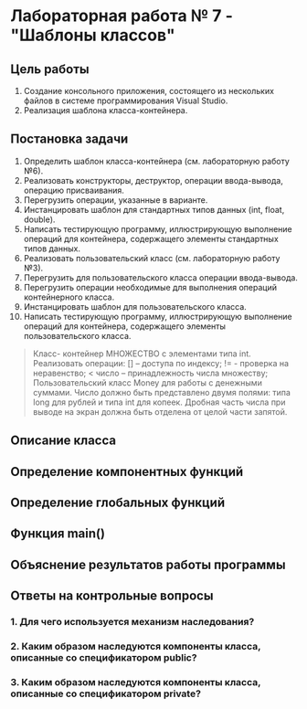 # Лабораторная работа № 7 - "Шаблоны классов"

## Цель работы

1. Создание консольного приложения, состоящего из нескольких файлов в системе
   программирования Visual Studio.
1. Реализация шаблона класса-контейнера.

## Постановка задачи

1. Определить шаблон класса-контейнера (см. лабораторную работу №6).
2. Реализовать конструкторы, деструктор, операции ввода-вывода, операцию
   присваивания.
3. Перегрузить операции, указанные в варианте.
4. Инстанцировать шаблон для стандартных типов данных (int, float, double).
5. Написать тестирующую программу, иллюстрирующую выполнение операций для
   контейнера, содержащего элементы стандартных типов данных.
6. Реализовать пользовательский класс (см. лабораторную работу №3).
7. Перегрузить для пользовательского класса операции ввода-вывода.
8. Перегрузить операции необходимые для выполнения операций контейнерного
   класса.
9. Инстанцировать шаблон для пользовательского класса.
10. Написать тестирующую программу, иллюстрирующую выполнение операций для
    контейнера, содержащего элементы пользовательского класса.

> Класс- контейнер МНОЖЕСТВО с элементами типа int.
> Реализовать операции:
> [] – доступа по индексу;
> != - проверка на неравенство;
> < число – принадлежность числа множеству;
> Пользовательский класс Money для работы с денежными суммами. Число должно
> быть представлено двумя полями: типа long для рублей и типа int для копеек.
> Дробная часть числа при выводе на экран должна быть отделена от целой части запятой.

## Описание класса

## Определение компонентных функций

## Определение глобальных функций

## Функция main()

## Объяснение результатов работы программы

## Ответы на контрольные вопросы

### 1. Для чего используется механизм наследования?

### 2. Каким образом наследуются компоненты класса, описанные со спецификатором public?

### 3. Каким образом наследуются компоненты класса, описанные со спецификатором private?
